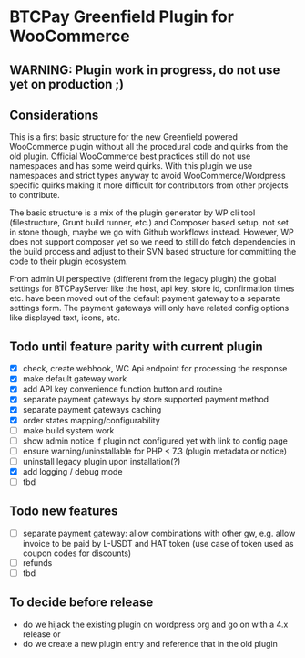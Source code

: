 # BTCPay Greenfield Plugin for WooCommerce

## WARNING: Plugin work in progress, do not use yet on production ;)


## Considerations

This is a first basic structure for the new Greenfield powered WooCommerce plugin without all the procedural code and quirks from the old plugin. Official WooCommerce best practices still do not use namespaces and has some weird quirks. With this plugin we use namespaces and strict types anyway to avoid WooCommerce/Wordpress specific quirks making it more difficult for contributors from other projects to contribute.

The basic structure is a mix of the plugin generator by WP cli tool (filestructure, Grunt build runner, etc.) and Composer based setup, not set in stone though, maybe we go with Github workflows instead. However, WP does not support composer yet so we need to still do fetch dependencies in the build process and adjust to their SVN based structure for committing the code to their plugin ecosystem.

From admin UI perspective (different from the legacy plugin) the global settings for BTCPayServer like the host, api key, store id, confirmation times etc. have been moved out of the default payment gateway to a separate settings form. The payment gateways will only have related config options like displayed text, icons, etc.

## Todo until feature parity with current plugin
- [x] check, create webhook, WC Api endpoint for processing the response
- [x] make default gateway work
- [x] add API key convenience function button and routine
- [x] separate payment gateways by store supported payment method
- [x] separate payment gateways caching
- [x] order states mapping/configurability
- [ ] make build system work
- [ ] show admin notice if plugin not configured yet with link to config page
- [ ] ensure warning/uninstallable for PHP < 7.3 (plugin metadata or notice)
- [ ] uninstall legacy plugin upon installation(?)
- [x] add logging / debug mode
- [ ] tbd

## Todo new features
- [ ] separate payment gateway: allow combinations with other gw, e.g. allow invoice to be paid by L-USDT and HAT token (use case of token used as coupon codes for discounts)
- [ ] refunds
- [ ] tbd

## To decide before release
- do we hijack the existing plugin on wordpress org and go on with a 4.x release or
- do we create a new plugin entry and reference that in the old plugin
